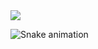 <div> 
  <a href="[https://www.youtube.com/channel/UC_-uuuZbY0AAt9CViNzvc-Q](https://www.youtube.com/channel/UCkocFbA49xSYzaWqhF1-ogg)" target="_blank"><img src="https://img.shields.io/badge/YouTube-FF0000?style=for-the-badge&logo=youtube&logoColor=white" target="_blank"></a>

  ![Snake animation](https://github.com/ReFlexoo/ReFlexoo/blob/output/github-contribution-grid-snake.svg)
 
</div>
